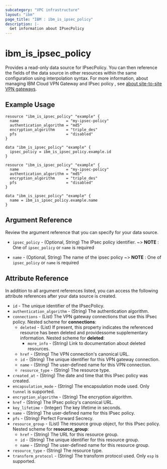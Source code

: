 ```yaml
---
subcategory: "VPC infrastructure"
layout: "ibm"
page_title: "IBM : ibm_is_ipsec_policy"
description: |-
  Get information about IPsecPolicy
---
```


# ibm_is_ipsec_policy

Provides a read-only data source for IPsecPolicy. You can then reference the fields of the data source in other resources within the same configuration using interpolation syntax. For more information, about managing IBM Cloud VPN Gateway and IPsec policy , see [about site-to-site VPN gateways](https://cloud.ibm.com/docs/vpc?topic=vpc-using-vpn&interface=ui#policy-negotiation).

## Example Usage

```hcl
resource "ibm_is_ipsec_policy" "example" {
  name                     = "my-ipsec-policy"
  authentication_algorithm = "md5"
  encryption_algorithm     = "triple_des"
  pfs                      = "disabled"
}

data "ibm_is_ipsec_policy" "example" {
  ipsec_policy = ibm_is_ipsec_policy.example.id
}
```
```hcl
resource "ibm_is_ipsec_policy" "example" {
  name                     = "my-ipsec-policy"
  authentication_algorithm = "md5"
  encryption_algorithm     = "triple_des"
  pfs                      = "disabled"
}

data "ibm_is_ipsec_policy" "example" {
  name = ibm_is_ipsec_policy.example.name
}
```
## Argument Reference

Review the argument reference that you can specify for your data source.

- `ipsec_policy` - (Optional, String) The IPsec policy identifier.
    ~> **NOTE** : One of `ipsec_policy` or  `name` is required

- `name` - (Optional, String) The name of the ipsec policy
    ~> **NOTE** : One of `ipsec_policy` or  `name` is required

## Attribute Reference

In addition to all argument references listed, you can access the following attribute references after your data source is created.

- `id` - The unique identifier of the IPsecPolicy.
- `authentication_algorithm` - (String) The authentication algorithm.
- `connections` - (List) The VPN gateway connections that use this IPsec policy.
  Nested scheme for **connections**:
	- `deleted` - (List) If present, this property indicates the referenced resource has been deleted and providessome supplementary information.
	  Nested scheme for **deleted**:
		- `more_info` - (String) Link to documentation about deleted resources.
	- `href` - (String) The VPN connection's canonical URL.
	- `id` - (String) The unique identifier for this VPN gateway connection.
	- `name` - (String) The user-defined name for this VPN connection.
	- `resource_type` - (String) The resource type.
- `created_at` - (String) The date and time that this IPsec policy was created.
- `encapsulation_mode` - (String) The encapsulation mode used. Only `tunnel` is supported.
- `encryption_algorithm` - (String) The encryption algorithm.
- `href` - (String) The IPsec policy's canonical URL.
- `key_lifetime` - (Integer) The key lifetime in seconds.
- `name` - (String) The user-defined name for this IPsec policy.
- `pfs` - (String) Perfect Forward Secrecy.
- `resource_group` - (List) The resource group object, for this IPsec policy.
  Nested scheme for **resource_group**:
	- `href` - (String) The URL for this resource group.
	- `id` - (String) The unique identifier for this resource group.
	- `name` - (String) The user-defined name for this resource group.
- `resource_type` - (String) The resource type.
- `transform_protocol` - (String) The transform protocol used. Only `esp` is supported.

